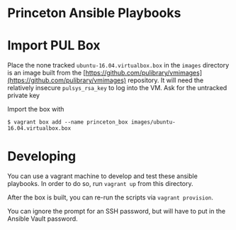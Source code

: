 Princeton Ansible Playbooks
===========================

# Import PUL Box

Place the none tracked `ubuntu-16.04.virtualbox.box` in the `images` directory is an image built from the [https://github.com/pulibrary/vmimages](https://github.com/pulibrary/vmimages) repository. It will need the relatively insecure `pulsys_rsa_key` to log into the VM. Ask for the untracked private key

Import the box with 

```
$ vagrant box add --name princeton_box images/ubuntu-16.04.virtualbox.box
```


# Developing

You can use a vagrant machine to develop and test these ansible playbooks. In
order to do so, run `vagrant up` from this directory.

After the box is built, you can re-run the scripts via `vagrant provision`.

You can ignore the prompt for an SSH password, but will have to put in the
Ansible Vault password.
